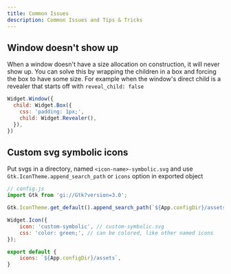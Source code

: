 ```yaml
---
title: Common Issues
description: Common Issues and Tips & Tricks
---
```


## Window doesn't show up

When a window doesn't have a size allocation on construction,
it will never show up.
You can solve this by wrapping the children in a box
and forcing the box to have some size.
For example when the window's direct child is a
revealer that starts off with `reveal_child: false`

```js
Widget.Window({
  child: Widget.Box({
    css: 'padding: 1px;',
    child: Widget.Revealer(),
  }),
})
```

## Custom svg symbolic icons

Put svgs in a directory, named `<icon-name>-symbolic.svg`
and use `Gtk.IconTheme.append_search_path` or `icons` option in exported object

```js
// config.js
import Gtk from 'gi://Gtk?version=3.0';

Gtk.IconTheme.get_default().append_search_path(`${App.configDir}/assets`);

Widget.Icon({
    icon: 'custom-symbolic', // custom-symbolic.svg
    css: 'color: green;', // can be colored, like other named icons
});

export default {
    icons: `${App.configDir}/assets`,
}
```

